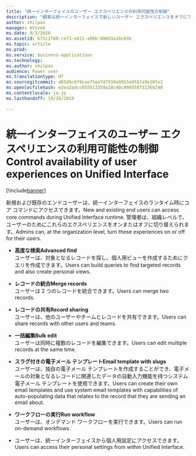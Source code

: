 ```yaml
---
title: "統一インターフェイスのユーザー エクスペリエンスの利用可能性の制御"
description: "顧客は統一インターフェイスで新しいユーザー エクスペリエンスをオフにできます"
author: shilpas
manager: KVivek
ms.date: 9/3/2018
ms.assetid: 671c1f60-ce73-e811-a96b-000d3a18c83b
ms.topic: article
ms.prod: 
ms.service: business-applications
ms.technology: 
ms.author: shilpas
audience: Power user
ms.translationtype: HT
ms.sourcegitcommit: d65d9c6f9cae75ea7d7934a95b3a9f67a9e10fe3
ms.openlocfilehash: e2ea2adcc655513359a18c40c89855875136b240
ms.contentlocale: ja-jp
ms.lasthandoff: 10/26/2018

---
```

# <a name="control-availability-of-user-experiences-on-unified-interface"></a><span data-ttu-id="6191f-103">統一インターフェイスのユーザー エクスペリエンスの利用可能性の制御</span><span class="sxs-lookup"><span data-stu-id="6191f-103">Control availability of user experiences on Unified Interface</span></span>


[!include[banner](../../includes/banner.md)]

<span data-ttu-id="6191f-104">新規および既存のエンドユーザーは、統一インターフェイスのランタイム時にコア コマンドにアクセスできます。</span><span class="sxs-lookup"><span data-stu-id="6191f-104">New and existing end users can access core commands during Unified Interface runtime.</span></span> <span data-ttu-id="6191f-105">管理者は、組織レベルで、ユーザーのためにこれらのエクスペリエンスをオンまたはオフに切り替えられます。</span><span class="sxs-lookup"><span data-stu-id="6191f-105">Admins can, at the organization level, turn these experiences on or off for their users.</span></span> 

- <span data-ttu-id="6191f-106">**高度な検索**</span><span class="sxs-lookup"><span data-stu-id="6191f-106">**Advanced find**</span></span><br><span data-ttu-id="6191f-107">ユーザーは、対象となるレコードを探し、個人用ビューを作成するためにクエリを作成できます。</span><span class="sxs-lookup"><span data-stu-id="6191f-107">Users can build queries to find targeted records and also create personal views.</span></span>

- <span data-ttu-id="6191f-108">**レコードの統合**</span><span class="sxs-lookup"><span data-stu-id="6191f-108">**Merge records**</span></span><br><span data-ttu-id="6191f-109">ユーザーは 2 つのレコードを統合できます。</span><span class="sxs-lookup"><span data-stu-id="6191f-109">Users can merge two records.</span></span>

- <span data-ttu-id="6191f-110">**レコードの共有**</span><span class="sxs-lookup"><span data-stu-id="6191f-110">**Record sharing**</span></span><br><span data-ttu-id="6191f-111">ユーザーは、他のユーザーやチームとレコードを共有できます。</span><span class="sxs-lookup"><span data-stu-id="6191f-111">Users can share records with other users and teams.</span></span>

- <span data-ttu-id="6191f-112">**一括編集**</span><span class="sxs-lookup"><span data-stu-id="6191f-112">**Bulk edit**</span></span><br><span data-ttu-id="6191f-113">ユーザーは同時に複数のレコードを編集できます。</span><span class="sxs-lookup"><span data-stu-id="6191f-113">Users can edit multiple records at the same time.</span></span>

- <span data-ttu-id="6191f-114">**スラグ付きの電子メール テンプレート**</span><span class="sxs-lookup"><span data-stu-id="6191f-114">**Email template with slugs**</span></span><br><span data-ttu-id="6191f-115">ユーザーは、独自の電子メール テンプレートを作成することができ、電子メールの対象となるレコードに関連したデータの自動入力機能を持つシステム電子メール テンプレートを使用できます。</span><span class="sxs-lookup"><span data-stu-id="6191f-115">Users can create their own email templates and use system email templates with capabilities of auto-populating data that relates to the record that they are sending an email about.</span></span>

- <span data-ttu-id="6191f-116">**ワークフローの実行**</span><span class="sxs-lookup"><span data-stu-id="6191f-116">**Run workflow**</span></span><br><span data-ttu-id="6191f-117">ユーザーは、オンデマンド ワークフローを実行できます。</span><span class="sxs-lookup"><span data-stu-id="6191f-117">Users can run on-demand workflows.</span></span>

- <span data-ttu-id="6191f-118">ユーザーは、統一インターフェイスから個人用設定にアクセスできます。</span><span class="sxs-lookup"><span data-stu-id="6191f-118">Users can access their personal settings from within Unified Interface.</span></span>


